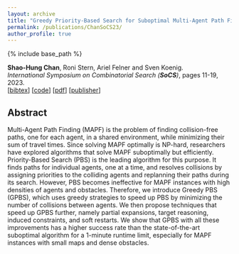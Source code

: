 ```yaml
---
layout: archive
title: "Greedy Priority-Based Search for Suboptimal Multi-Agent Path Finding"
permalink: /publications/ChanSoCS23/
author_profile: true
---
```


{% include base_path %}

**Shao-Hung Chan**, Roni Stern, Ariel Felner and Sven Koenig.  
<i>International Symposium on Combinatorial Search (**SoCS**)</i>, pages 11-19, 2023.  
[<a href="javascript:void(0)" onclick="(function(target, id) { if ($('#' + id).css('display') == 'block') { $('#' + id).hide('fast'); $(target).text('bibtex') } else { $('#' + id).show('fast'); $(target).text('bibtex▲') } })(this, 'bibtex-ChanSoCS23');">bibtex</a>]
[[code](https://github.com/shchan13/GPBS)]
[[pdf](https://shchan13.github.io/files/ChanSoCS23.pdf)]
[[publisher](https://ojs.aaai.org/index.php/SOCS/article/view/27278)]
<div id="bibtex-ChanSoCS23" style="display:none">
<pre>@inproceedings{ChanSoCS23,
  author    = {Shao-Hung Chan and Roni Stern and Ariel Felner and Sven Koenig},
  title     = {Greedy Priority-Based Search for Suboptimal Multi-Agent Path Finding},
  booktitle = {Proceedings of the International Symposium on Combinatorial Search (SoCS)},
  pages     = {11--19},
  year      = {2023}
}
</pre></div>

## Abstract
Multi-Agent Path Finding (MAPF) is the problem of finding collision-free paths, one for each agent, in a shared environment, while minimizing their sum of travel times. Since solving MAPF optimally is NP-hard, researchers have explored algorithms that solve MAPF suboptimally but efficiently. Priority-Based Search (PBS) is the leading algorithm for this purpose. It finds paths for individual agents, one at a time, and resolves collisions by assigning priorities to the colliding agents and replanning their paths during its search. However, PBS becomes ineffective for MAPF instances with high densities of agents and obstacles. Therefore, we introduce Greedy PBS (GPBS), which uses greedy strategies to speed up PBS by minimizing the number of collisions between agents. We then propose techniques that speed up GPBS further, namely partial expansions, target reasoning, induced constraints, and soft restarts. We show that GPBS with all these improvements has a higher success rate than the state-of-the-art suboptimal algorithm for a 1-minute runtime limit, especially for MAPF instances with small maps and dense obstacles.